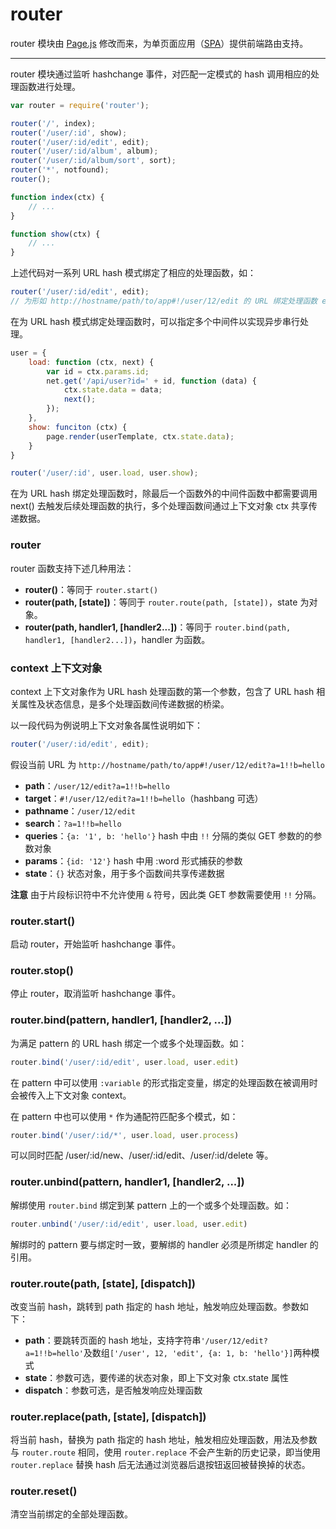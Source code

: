 router
==========

router 模块由 [Page.js](http://visionmedia.github.io/page.js/) 修改而来，为单页面应用（[SPA](http://en.wikipedia.org/wiki/Single-page_application)）提供前端路由支持。

----------

router 模块通过监听 hashchange 事件，对匹配一定模式的 hash 调用相应的处理函数进行处理。

``` javascript
var router = require('router');

router('/', index);
router('/user/:id', show);
router('/user/:id/edit', edit);
router('/user/:id/album', album);
router('/user/:id/album/sort', sort);
router('*', notfound);
router();

function index(ctx) {
    // ...
}

function show(ctx) {
    // ...
}
```

上述代码对一系列 URL hash 模式绑定了相应的处理函数，如：

``` javascript
router('/user/:id/edit', edit);
// 为形如 http://hostname/path/to/app#!/user/12/edit 的 URL 绑定处理函数 edit
```

在为 URL hash 模式绑定处理函数时，可以指定多个中间件以实现异步串行处理。

``` javascript
user = {
    load: function (ctx, next) {
        var id = ctx.params.id;
        net.get('/api/user?id=' + id, function (data) {
            ctx.state.data = data;
            next();
        });
    },
    show: funciton (ctx) {
        page.render(userTemplate, ctx.state.data);
    }
}

router('/user/:id', user.load, user.show);
```

在为 URL hash 绑定处理函数时，除最后一个函数外的中间件函数中都需要调用 next() 去触发后续处理函数的执行，多个处理函数间通过上下文对象 ctx 共享传递数据。

### router
router 函数支持下述几种用法：

* __router()__：等同于 `router.start()`
* __router(path, [state])__：等同于 `router.route(path, [state])`，state 为对象。
* __router(path, handler1, [handler2...])__：等同于 `router.bind(path, handler1, [handler2...])`，handler 为函数。

### context 上下文对象
context 上下文对象作为 URL hash 处理函数的第一个参数，包含了 URL hash 相关属性及状态信息，是多个处理函数间传递数据的桥梁。

以一段代码为例说明上下文对象各属性说明如下：

``` javascript
router('/user/:id/edit', edit);
```

假设当前 URL 为 `http://hostname/path/to/app#!/user/12/edit?a=1!!b=hello`

* __path__：`/user/12/edit?a=1!!b=hello`
* __target__：`#!/user/12/edit?a=1!!b=hello`（hashbang 可选）
* __pathname__：`/user/12/edit`
* __search__：`?a=1!!b=hello`
* __queries__：`{a: '1', b: 'hello'}` hash 中由 `!!` 分隔的类似 GET 参数的的参数对象
* __params__：`{id: '12'}` hash 中用 :word 形式捕获的参数
* __state__：`{}` 状态对象，用于多个函数间共享传递数据

__注意__ 由于片段标识符中不允许使用 `&` 符号，因此类 GET 参数需要使用 `!!` 分隔。

### router.start()
启动 router，开始监听 hashchange 事件。

### router.stop()
停止 router，取消监听 hashchange 事件。

### router.bind(pattern, handler1, [handler2, ...])
为满足 pattern 的 URL hash 绑定一个或多个处理函数。如：

``` javascript
router.bind('/user/:id/edit', user.load, user.edit)
```

在 pattern 中可以使用 `:variable` 的形式指定变量，绑定的处理函数在被调用时会被传入上下文对象 context。

在 pattern 中也可以使用 `*` 作为通配符匹配多个模式，如：

``` javascript
router.bind('/user/:id/*', user.load, user.process)
```

可以同时匹配 /user/:id/new、/user/:id/edit、/user/:id/delete 等。

### router.unbind(pattern, handler1, [handler2, ...])
解绑使用 `router.bind` 绑定到某 pattern 上的一个或多个处理函数。如：

``` javascript
router.unbind('/user/:id/edit', user.load, user.edit)
```

解绑时的 pattern 要与绑定时一致，要解绑的 handler 必须是所绑定 handler 的引用。

### router.route(path, [state], [dispatch])
改变当前 hash，跳转到 path 指定的 hash 地址，触发响应处理函数。参数如下：

* __path__：要跳转页面的 hash 地址，支持字符串`'/user/12/edit?a=1!!b=hello'`及数组`['/user', 12, 'edit', {a: 1, b: 'hello'}]`两种模式
* __state__：参数可选，要传递的状态对象，即上下文对象 ctx.state 属性
* __dispatch__：参数可选，是否触发响应处理函数

### router.replace(path, [state], [dispatch])
将当前 hash，替换为 path 指定的 hash 地址，触发相应处理函数，用法及参数与 `router.route` 相同，使用 `router.replace` 不会产生新的历史记录，即当使用 `router.replace` 替换 hash 后无法通过浏览器后退按钮返回被替换掉的状态。

### router.reset()
清空当前绑定的全部处理函数。
